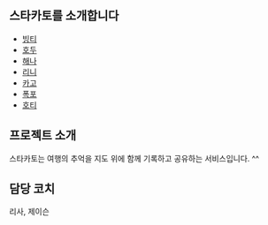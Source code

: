 ## 스타카토를 소개합니다

* [빙티](https://github.com/BurningFalls/git-practice/blob/019ae7ceb2e3b08b8a4e36860bc35cbbf42cf605/team-member-introduction/BingTee.md)
* [호두](./Hodu.md)
* [해나](https://github.com/BurningFalls/git-practice/blob/hxeyexn/team-member-introduction/Hannah.md)
* [리니](https://github.com/BurningFalls/git-practice/blob/linirini/team-member-introduction/linirini.md)
* [카고](https://github.com/BurningFalls/git-practice/blob/devhoya97/team-member-introduction/kargo.md)
* [폭포](https://github.com/BurningFalls/git-practice/blob/burningfalls/team-member-introduction/pokpo.md)
* [호티](https://github.com/BurningFalls/git-practice/blob/ho-tea/team-member-introduction/ho-tea.md)

## 프로젝트 소개

스타카토는 여행의 추억을 지도 위에 함께 기록하고 공유하는 서비스입니다. ^^

## 담당 코치

리사, 제이슨
